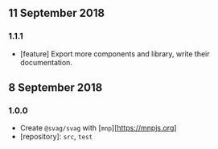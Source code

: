 ## 11 September 2018

### 1.1.1

- [feature] Export more components and library, write their documentation.

## 8 September 2018

### 1.0.0

- Create `@svag/svag` with [`mnp`][https://mnpjs.org]
- [repository]: `src`, `test`
